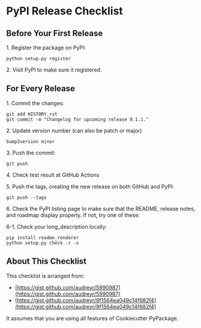 # PyPI Release Checklist

## Before Your First Release

1\. Register the package on PyPI:

```console
python setup.py register
```

2\. Visit PyPI to make sure it registered.

## For Every Release

1\. Commit the changes:

```console
git add HISTORY.rst
git commit -m "Changelog for upcoming release 0.1.1."
```

2\. Update version number (can also be patch or major)

```console
bump2version minor
```

3\. Push the commit:

```console
git push
```

4\. Check test result at GitHub Actions

5\. Push the tags, creating the new release on both GitHub and PyPI:

```console
git push --tags
```

6\. Check the PyPI listing page to make sure that the README, release notes, and roadmap display properly. If not, try one of these:

6-1\. Check your long_description locally:

```console
pip install readme_renderer
python setup.py check -r -s
```

## About This Checklist

This checklist is arranged from:

- [https://gist.github.com/audreyr/5990987](https://gist.github.com/audreyr/5990987)
- [https://gist.github.com/audreyr/9f1564ea049c14f682f4](https://gist.github.com/audreyr/9f1564ea049c14f682f4)

It assumes that you are using all features of Cookiecutter PyPackage.
